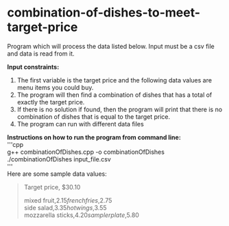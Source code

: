 # combination-of-dishes-to-meet-target-price

Program which will process the data listed below. 
Input must be a csv file and data is read from it. 

**Input constraints:**
  1. The first variable is the target price and the following data values are menu items you could buy. 
  2. The program will then find a combination of dishes that has a total of exactly the target price. 
  3. If there is no solution if found, then the program will print that there is no combination of dishes that is equal to the target price. 
  4. The program can run with different data files

**Instructions on how to run the program from command line:**    
    '''cpp     
    g++ combinationOfDishes.cpp -o combinationOfDishes    
    ./combinationOfDishes input_file.csv    
    '''    
Here are some sample data values: 
>
>Target price, $30.10
>
>mixed fruit,$2.15    
>french fries,$2.75    
>side salad,$3.35    
>hot wings,$3.55    
>mozzarella sticks,$4.20    
>sampler plate,$5.80    
